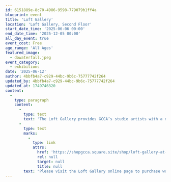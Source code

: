 ```yaml
---
id: 6151889e-8c70-4986-9598-779079b1ff4a
blueprint: event
title: 'Loft Gallery'
location: 'Loft Gallery, Second Floor'
start_date_time: '2025-06-06 00:00'
end_date_time: '2025-12-05 00:00'
all_day_event: true
event_cost: Free
age_range: 'All Ages'
featured_image:
  - dowaterfall.jpeg
event_category:
  - exhibitions
date: '2025-06-12'
author: 4bbfb4a7-c929-44bc-9b6c-75777742f264
updated_by: 4bbfb4a7-c929-44bc-9b6c-75777742f264
updated_at: 1749746320
content:
  -
    type: paragraph
    content:
      -
        type: text
        text: 'The Loft Gallery provides GCCA’s studio artists with a dedicated space to present their work beyond their studios, encouraging increased public visibility. '
      -
        type: text
        marks:
          -
            type: link
            attrs:
              href: 'https://shopgcca.square.site/shop/loft-gallery-at-gcca/CEFDZBMDIBY2FVKHSTKVE23T'
              rel: null
              target: null
              title: null
        text: "Please visit the Loft Gallery online page to purchase work from GCCA's studio artists. "
---
```

